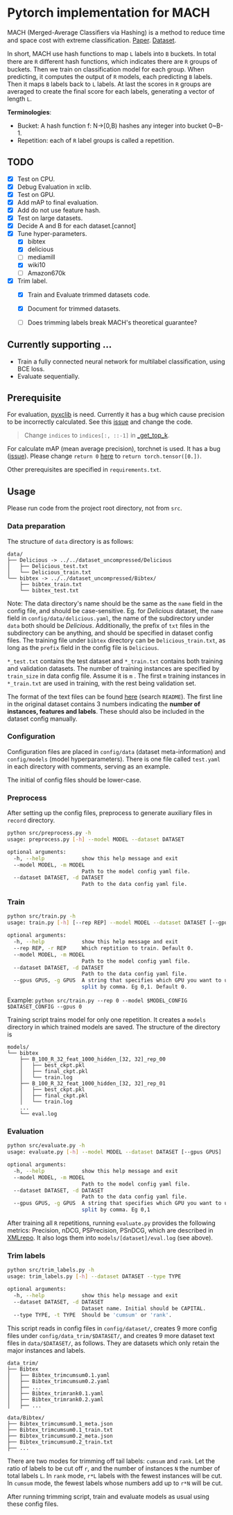 # Pytorch implementation for MACH



MACH (Merged-Average Classiﬁers via Hashing) is a method to reduce time and space cost with extreme classification. [Paper](https://arxiv.org/abs/1910.13830). [Dataset](http://manikvarma.org/downloads/XC/XMLRepository.html).

In short, MACH use hash functions to map `L` labels into `B` buckets. In total there are `R` diﬀerent hash functions, which indicates there are `R` groups of buckets. Then we train on classification model for each group. When predicting, it computes the output of `R` models, each predicting `B` labels. Then it maps `B` labels back to `L` labels. At last the scores in `R` groups are averaged to create the final score for each labels, generating a vector of length `L`.

**Terminologies**: 

- Bucket: A hash function f: N->[0,B) hashes any integer into bucket 0~B-1. 
- Repetition: each of `R` label groups is called a repetition.



## TODO

- [x] Test on CPU.
- [x] Debug Evaluation in xclib.
- [x] Test on GPU.
- [x] Add mAP  to final evaluation.
- [x] Add do not use feature hash.
- [x] Test on large datasets.
- [x] Decide A and B for each dataset.[cannot]
- [x] Tune hyper-parameters.
    - [x] bibtex
    - [x] delicious
    - [ ] mediamill
    - [x] wiki10
    - [ ] Amazon670k 
- [x] Trim label. 
    - [x] Train and Evaluate trimmed datasets code.
    - [x] Document for trimmed datasets.
    - [ ] Does trimming labels break MACH's theoretical guarantee?


## Currently supporting ...

- Train a fully connected neural network for multilabel classification, using BCE loss.
- Evaluate  sequentially.

## Prerequisite

For evaluation, [pyxclib](https://github.com/kunaldahiya/pyxclib) is need. Currently it has a bug which cause precision to be incorrectly calculated. See this [issue](https://github.com/kunaldahiya/pyxclib/issues/5) and change the code.

> Change `indices` to `indices[:, ::-1]` in [_get_top_k](https://github.com/kunaldahiya/pyxclib/blob/e1100a4013ad9edbfde1524093916a4d870d9a3e/xclib/evaluation/xc_metrics.py#L117).

For calculate mAP (mean average precision), torchnet is used. It has a bug ([issue](https://github.com/pytorch/tnt/issues/134)). Please change `return 0` [here](https://github.com/pytorch/tnt/blob/013e9fed1bebb6b0e9ef89fd47e5edd017c60cfe/torchnet/meter/apmeter.py#L109) to `return torch.tensor([0.])`.

Other prerequisites are specified in `requirements.txt`.



## Usage

Please run code from the project root directory, not from `src`.

### Data preparation

The structure of `data` directory is as follows:

```
data/
├── Delicious -> ../../dataset_uncompressed/Delicious
│   ├── Delicious_test.txt
│   └── Delicious_train.txt
└── bibtex -> ../../dataset_uncompressed/Bibtex/
    ├── bibtex_train.txt
    └── bibtex_test.txt
```

Note: The data directory\'s name should be the same as the `name` field in the config file, and should be case-sensitive. Eg. for *Delicious* dataset, the `name` field in `config/data/delicious.yaml`, the name of the subdirectory under `data` both should be *Delicious*. Additionally, the prefix of `txt` files in the subdirectory can be anything, and should be specified in dataset config files. The training file under `bibtex` directory can be `Delicious_train.txt`, as long as the `prefix` field in the config file is `Delicious`.

`*_test.txt` contains the test dataset and `*_train.txt` contains both training and validation datasets. The number of training instances are specified by `train_size` in data config file. Assume it is `m` . The first `m` training instances in `*_train.txt` are used in training, with the rest being validation set.

The format of the text files can be found [here](http://manikvarma.org/downloads/XC/XMLRepository.html)  (search `README`). The first line in the original dataset contains 3 numbers indicating the **number of instances, features and labels**. These should also be included in the dataset config manually. 

### Configuration

Configuration files are placed in `config/data` (dataset meta-information) and `config/models` (model hyperparameters). There is one file called `test.yaml` in each directory with comments, serving as an example.

The initial of config files should be lower-case.

### Preprocess

After setting up the config files,  preprocess to generate auxiliary files in `record` directory.

```bash
python src/preprocess.py -h
usage: preprocess.py [-h] --model MODEL --dataset DATASET

optional arguments:
  -h, --help            show this help message and exit
  --model MODEL, -m MODEL
                        Path to the model config yaml file.
  --dataset DATASET, -d DATASET
                        Path to the data config yaml file.
```



### Train

```bash
python src/train.py -h
usage: train.py [-h] [--rep REP] --model MODEL --dataset DATASET [--gpus GPUS]

optional arguments:
  -h, --help            show this help message and exit
  --rep REP, -r REP     Which reptition to train. Default 0.
  --model MODEL, -m MODEL
                        Path to the model config yaml file.
  --dataset DATASET, -d DATASET
                        Path to the data config yaml file.
  --gpus GPUS, -g GPUS  A string that specifies which GPU you want to use,
                        split by comma. Eg 0,1. Default 0.
```

Example: `python src/train.py --rep 0 --model $MODEL_CONFIG $DATASET_CONFIG --gpus 0`

Training script trains model for only one repetition. It creates a `models` directory in which trained models are saved.  The structure of the directory is 

```
models/
└── bibtex
    ├── B_100_R_32_feat_1000_hidden_[32, 32]_rep_00
    │   ├── best_ckpt.pkl
    │   ├── final_ckpt.pkl
    │   └── train.log
    ├── B_100_R_32_feat_1000_hidden_[32, 32]_rep_01
    │   ├── best_ckpt.pkl
    │   ├── final_ckpt.pkl
    │   └── train.log
    ...
    └── eval.log
```




### Evaluation



```bash
python src/evaluate.py -h
usage: evaluate.py [-h] --model MODEL --dataset DATASET [--gpus GPUS]

optional arguments:
  -h, --help            show this help message and exit
  --model MODEL, -m MODEL
                        Path to the model config yaml file.
  --dataset DATASET, -d DATASET
                        Path to the data config yaml file.
  --gpus GPUS, -g GPUS  A string that specifies which GPU you want to use,
                        split by comma. Eg 0,1
```

After training all `R` repetitions, running `evaluate.py` provides the following metrics: Precision, nDCG, PSPrecision, PSnDCG, which are described in [XMLrepo](http://manikvarma.org/downloads/XC/XMLRepository.html). It also logs them into `models/[dataset]/eval.log` (see above).

### Trim labels

```bash
python src/trim_labels.py -h
usage: trim_labels.py [-h] --dataset DATASET --type TYPE

optional arguments:
  -h, --help            show this help message and exit
  --dataset DATASET, -d DATASET
                        Dataset name. Initial should be CAPITAL.
  --type TYPE, -t TYPE  Should be 'cumsum' or 'rank'.
```

This script reads in config files in `config/dataset/`, creates 9 more config files under `config/data_trim/$DATASET/`, and creates 9 more dataset text files in `data/$DATASET/`, as follows. They are datasets which only retain the major instances and labels.

```
data_trim/
├── Bibtex
│   ├── Bibtex_trimcumsum0.1.yaml
│   ├── Bibtex_trimcumsum0.2.yaml
│   ├── ...
│   ├── Bibtex_trimrank0.1.yaml
│   ├── Bibtex_trimrank0.2.yaml
│   ├── ...

data/Bibtex/
├── Bibtex_trimcumsum0.1_meta.json
├── Bibtex_trimcumsum0.1_train.txt
├── Bibtex_trimcumsum0.2_meta.json
├── Bibtex_trimcumsum0.2_train.txt
├── ...
```

There are two modes for trimming off tail labels: `cumsum` and `rank`. Let the ratio of labels to be cut off `r`, and the number of instances `N` the number of total labels `L`. In `rank` mode, `r*L` labels with the fewest instances will be cut. In `cumsum` mode, the fewest labels whose numbers add up to `r*N` will be cut.

After running trimming script, train and evaluate models as usual using these config files. 